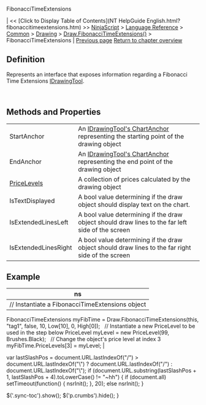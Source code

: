 ﻿










 


FibonacciTimeExtensions







| &lt;&lt; [Click to Display Table of Contents](NT HelpGuide English.html?fibonaccitimeextensions.htm) &gt;&gt;
 [NinjaScript](ninjascript.htm) &gt; [Language Reference](language_reference_wip.htm) &gt; [Common](common.htm) &gt; [Drawing](drawing.htm) &gt; [Draw.FibonacciTimeExtensions()](draw_fibonaccitimeextensions.htm) &gt;
FibonacciTimeExtensions | [Previous page](draw_fibonaccitimeextensions.htm)
[Return to chapter overview](draw_fibonaccitimeextensions.htm)










Definition
----------


Represents an interface that exposes information regarding a Fibonacci Time Extensions [IDrawingTool](idrawingtool.htm).


 


Methods and Properties
----------------------




|  |  |
| --- | --- |
| StartAnchor | An [IDrawingTool's ChartAnchor](idrawingtool.htm#chartanchor) representing the starting point of the drawing object |
| EndAnchor | An [IDrawingTool's ChartAnchor](idrawingtool.htm#chartanchor) representing the end point of the drawing object |
| [PriceLevels](pricelevels.htm) | A collection of prices calculated by the drawing object |
| IsTextDisplayed | A bool value determining if the draw object should display text on the chart. |
| IsExtendedLinesLeft | A bool value determining if the draw object should draw lines to the far left side of the screen |
| IsExtendedLinesRight | A bool value determining if the draw object should draw lines to the far right side of the screen |





Example
-------




| ns |
| --- |
| // Instantiate a FibonacciTimeExtensions object
FibonacciTimeExtensions myFibTime = Draw.FibonacciTimeExtensions(this, "tag1", false, 10, Low[10], 0, High[0]);
 
// Instantiate a new PriceLevel to be used in the step below
PriceLevel myLevel = new PriceLevel(99, Brushes.Black);
 
// Change the object's price level at index 3
myFibTime.PriceLevels[3] = myLevel; |






 
 var lastSlashPos = document.URL.lastIndexOf("/") &gt; document.URL.lastIndexOf("\\") ? document.URL.lastIndexOf("/") : document.URL.lastIndexOf("\\");
 if (document.URL.substring(lastSlashPos + 1, lastSlashPos + 4).toLowerCase() != "~hh") {
 if (document.all) setTimeout(function() {
 nsrInit();
 }, 20);
 else nsrInit();
 }
 
 
 $('.sync-toc').show();
 $('p.crumbs').hide();
 }
 
 
 



